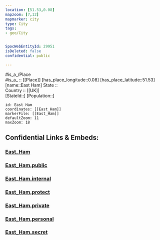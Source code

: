 ```yaml
---
location: [51.53,0.08] 
mapzoom: [7,12] 
mapmarker: city 
type: City
tags:
- geo/City


SpocWebEntityId: 29951
isDeleted: false
confidential: public

---
```

#is_a_/Place  
#is_a_ :: [[Place]] 
[has_place_longitude::0.08] 
[has_place_latitude::51.53] 
[name::East Ham] 
State ::  
Country :: [[UK]]  
[StateId::] 
[Population::] 



```leaflet
id: East Ham
coordinates: [[East_Ham]] 
markerFile: [[East_Ham]] 
defaultZoom: 11 
maxZoom: 18
```


## Confidential Links & Embeds: 

### [East_Ham](/_Standards/Earth/Continent/Europe/Europe~North/UK/England/Regions~England/London,Greater/cities~GreaterLondon/Newham/East_Ham.md) 

### [East_Ham.public](/_public/Earth/Continent/Europe/Europe~North/UK/England/Regions~England/London,Greater/cities~GreaterLondon/Newham/East_Ham.public.md) 

### [East_Ham.internal](/_internal/Earth/Continent/Europe/Europe~North/UK/England/Regions~England/London,Greater/cities~GreaterLondon/Newham/East_Ham.internal.md) 

### [East_Ham.protect](/_protect/Earth/Continent/Europe/Europe~North/UK/England/Regions~England/London,Greater/cities~GreaterLondon/Newham/East_Ham.protect.md) 

### [East_Ham.private](/_private/Earth/Continent/Europe/Europe~North/UK/England/Regions~England/London,Greater/cities~GreaterLondon/Newham/East_Ham.private.md) 

### [East_Ham.personal](/_personal/Earth/Continent/Europe/Europe~North/UK/England/Regions~England/London,Greater/cities~GreaterLondon/Newham/East_Ham.personal.md) 

### [East_Ham.secret](/_secret/Earth/Continent/Europe/Europe~North/UK/England/Regions~England/London,Greater/cities~GreaterLondon/Newham/East_Ham.secret.md)

